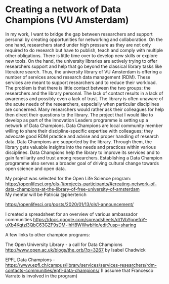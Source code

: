 # Creating a network of Data Champions (VU Amsterdam)

In my work, I want to bridge the gap between researchers and support personal by creating opportunities for networking and collaboration. On the one hand, researchers stand under high pressure as they are not only required to do research but have to publish, teach and comply with multiple other obligations. There is little time over to develop new skills or explore new tools. On the hand, the university libraries are actively trying to offer researchers support and help that go beyond the classical library tasks like literature search. Thus, the university library of VU Amsterdam is offering a number of services around research data management (RDM). These services are meant to support researchers and to reduce their workload.
The problem is that there is little contact between the two groups: the researchers and the library personal. The lack of contact results in a lack of awareness and possibly even a lack of trust. The library is often unaware of the acute needs of the researchers, especially when particular disciplines are concerned. Many researchers would rather ask their colleagues for help then direct their questions to the library. 
The project that I would like to develop as part of the Innovation Leaders programme is setting up a network of Data Champions. Data Champions are local community member willing to share their discipline-specific expertise with colleagues; they advocate good RDM practice and advise and proper handling of research data. 
Data Champions are supported by the library. Through them, the library gets valuable insights into the needs and practices within various disciplines.  Data Champions help the library to improve its services and to gain familiarity and trust among researchers. Establishing a Data Champion programme also serves a broader goal of driving cultural change towards open science and open data.


My project was selected for the Open Life Science program: https://openlifesci.org/ols-1/projects-participants/#creating-network-of-data-champions-at-the-library-of-free-university-of-amsterdam   
My mentor will be Patricia  @pherterich

https://openlifesci.org/posts/2020/01/13/ols1-announcement/


I created a spreadsheet for an overview of various ambassador communities https://docs.google.com/spreadsheets/d/1VbYppefpY-uXb4Kqtzi3QbC63GZF9sDM-lhH8WWwbHo/edit?usp=sharing

A few links to other champion programs:

The Open University Library - a call for Data Champions http://www.open.ac.uk/blogs/the_orb/?p=3267 by Isabel Chadwick

EPFL Data Champions - https://www.epfl.ch/campus/library/services/services-researchers/rdm-contacts-communities/epfl-data-champions/ (I assume that Francesco Varrato is involved in the program)


